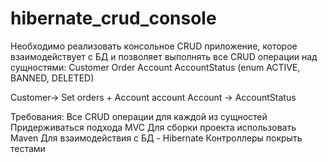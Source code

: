 # hibernate_crud_console
Необходимо реализовать консольное CRUD приложение, которое взаимодействует с БД и позволяет выполнять все CRUD операции над сущностями:
Customer Order Account AccountStatus (enum ACTIVE, BANNED, DELETED)

Customer-> Set orders + Account account Account -> AccountStatus

Требования: Все CRUD операции для каждой из сущностей Придерживаться подхода MVC Для сборки проекта использовать Maven Для взаимодействия с БД - Hibernate
Контроллеры покрыть тестами